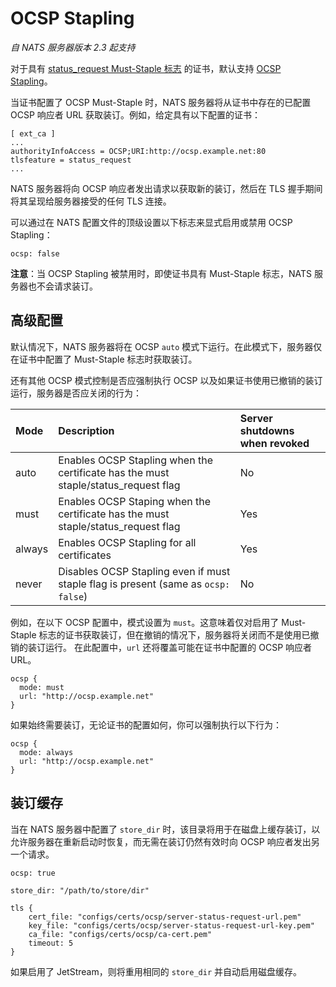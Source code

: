 # OCSP Stapling

_自 NATS 服务器版本 2.3 起支持_

对于具有 [status_request Must-Staple 标志](https://datatracker.ietf.org/doc/html/rfc6961) 的证书，默认支持 [OCSP Stapling](https://en.wikipedia.org/wiki/OCSP_stapling)。

当证书配置了 OCSP Must-Staple 时，NATS 服务器将从证书中存在的已配置 OCSP 响应者 URL 获取装订。例如，给定具有以下配置的证书：

```text
[ ext_ca ]
...                                                                           
authorityInfoAccess = OCSP;URI:http://ocsp.example.net:80
tlsfeature = status_request
...
```

NATS 服务器将向 OCSP 响应者发出请求以获取新的装订，然后在 TLS 握手期间将其呈现给服务器接受的任何 TLS 连接。

可以通过在 NATS 配置文件的顶级设置以下标志来显式启用或禁用 OCSP Stapling：

```text
ocsp: false
```

**注意**：当 OCSP Stapling 被禁用时，即使证书具有 Must-Staple 标志，NATS 服务器也不会请求装订。

## 高级配置

默认情况下，NATS 服务器将在 OCSP `auto` 模式下运行。在此模式下，服务器仅在证书中配置了 Must-Staple 标志时获取装订。

还有其他 OCSP 模式控制是否应强制执行 OCSP 以及如果证书使用已撤销的装订运行，服务器是否应关闭的行为：

| Mode | Description | Server shutdowns when revoked |
| :--- | :--- | :--- |
| auto | Enables OCSP Stapling when the certificate has the must staple/status_request flag | No |
| must | Enables OCSP Staping when the certificate has the must staple/status_request flag | Yes |
| always | Enables OCSP Stapling for all certificates | Yes |
| never | Disables OCSP Stapling even if must staple flag is present \(same as `ocsp: false`\) | No |

例如，在以下 OCSP 配置中，模式设置为 `must`。这意味着仅对启用了 Must-Staple 标志的证书获取装订，但在撤销的情况下，服务器将关闭而不是使用已撤销的装订运行。
在此配置中，`url` 还将覆盖可能在证书中配置的 OCSP 响应者 URL。

```text
ocsp {
  mode: must
  url: "http://ocsp.example.net"
}
```

如果始终需要装订，无论证书的配置如何，你可以强制执行以下行为：

```text
ocsp {
  mode: always
  url: "http://ocsp.example.net"
}
```

## 装订缓存

当在 NATS 服务器中配置了 `store_dir` 时，该目录将用于在磁盘上缓存装订，以允许服务器在重新启动时恢复，而无需在装订仍然有效时向 OCSP 响应者发出另一个请求。

```text
ocsp: true

store_dir: "/path/to/store/dir"

tls {
    cert_file: "configs/certs/ocsp/server-status-request-url.pem"
    key_file: "configs/certs/ocsp/server-status-request-url-key.pem"
    ca_file: "configs/certs/ocsp/ca-cert.pem"
    timeout: 5
}
```

如果启用了 JetStream，则将重用相同的 `store_dir` 并自动启用磁盘缓存。
